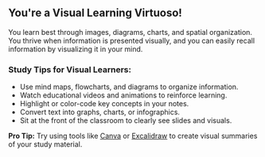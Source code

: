 ## **You're a Visual Learning Virtuoso!**  

You learn best through images, diagrams, charts, and spatial organization. You thrive when information is presented visually, and you can easily recall information by visualizing it in your mind.  

### Study Tips for Visual Learners:  
- Use mind maps, flowcharts, and diagrams to organize information.  
- Watch educational videos and animations to reinforce learning.  
- Highlight or color-code key concepts in your notes.  
- Convert text into graphs, charts, or infographics.  
- Sit at the front of the classroom to clearly see slides and visuals.  

**Pro Tip:** Try using tools like [Canva](https://www.canva.com/) or [Excalidraw](https://excalidraw.com/) to create visual summaries of your study material.  